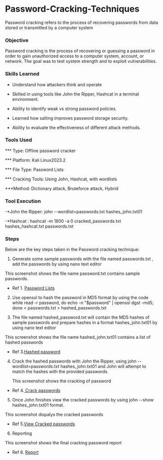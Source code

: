 # Password-Cracking-Techniques
Password cracking refers to the process of recovering passwords from data stored or transmitted by a computer system

### Objective

Password cracking is the process of recovering or guessing a password in order to gain unauthorized access to a computer system, account, or network. The goal was to test system strength and to exploit vulnerabilities.

### Skills Learned

-  Understand how attackers think and operate

-  Skilled in using tools like John the Ripper, Hashcat in a terminal environment.

-  Ability to identify weak vs strong password policies.

-  Learned how salting improves password storage security.

-  Ability to evaluate the effectiveness of different attack methods.

### Tools Used

*** Type: Offline password cracker

*** Platform: Kali Linux2023.2

*** File Type: Password Lists

*** Cracking Tools: Using John, Hashcat, with wordlists 

***Method: Dictionary attack, Bruteforce attack, Hybrid

### Tool Execution

-*John the Ripper: john --wordlist=passwords.txt hashes_john.txt01

-*Hashcat : hashcat -m 1800 -a 0  cracked_passwords.txt hashes_hashcat.txt passwords.txt



### Steps

Below are the key steps taken in the Password cracking technique:

1. Generate some sample passwords with the file named passwords.txt , add the passwords by using nano text editor

This screenshot shows the file name password.txt contains sample passwords.

* Ref 1. [Password Lists](https://github.com/Maffypeterp/Password-Cracking-Techniques/blob/main/Screenshot%202025-07-22%20121214.png)

2. Use openssl to hash the password in MD5 format by using the code while read -r password, do echo -n "$password" | openssl dgst -md5; done < passwords.txt > hashed_passwords.txt

3. The file named hashed_password.txt will contain the MD5 hashes of sample passwords and prepare hashes in a format hashes_john.txt01 by using nano text editor

This screenshot shows the file name hashed_john.txt01 contains a list of hashed passwords

* Ref 3.[Hashed password]( https://github.com/Maffypeterp/Password-Cracking-Techniques/blob/main/Screenshot%202025-07-22%20121335.png)

4. Crack the hashed passwords with John the Ripper, using john --wordlist=passwords.txt hashes_john.txt01 and John will attempt to match the hashes with the provided passwords.

   This screenshot shows the cracking of password
   
* Ref 4.[ Crack passwords](https://github.com/Maffypeterp/Password-Cracking-Techniques/blob/main/Screenshot%202025-07-22%20120708.png)

5. Once John finishes view the cracked passwords by using john --show hashes_john.txt01 format.

This screenshot dispalys the cracked passwords

* Ref 5.[View Cracked passwords](https://github.com/Maffypeterp/Password-Cracking-Techniques/blob/main/Screenshot%202025-07-22%20121001.png)

6. Reporting

This screenshot shows the final cracking password report

* Ref 6. [Report](https://github.com/Maffypeterp/Password-Cracking-Techniques/blob/main/Report.pdf)


